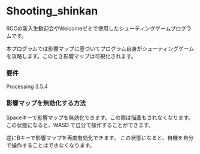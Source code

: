# Shooting_shinkan
RCCの新入生歓迎会やWelcomeゼミで使用したシューティングゲームプログラムです。

本プログラムでは影響マップに基づいてプログラム自身がシューティングゲームを攻略します。このとき影響マップは可視化されます。

### 要件
Processing 3.5.4

### 影響マップを無効化する方法
Spaceキーで影響マップを無効化できます。この際は描画もされなくなります。
この状態になると、WASD で自分で操作することができます。

逆にBキーで影響マップを再度有効化できます。
この状態になると、自機を自分で操作することはできなくなります。
